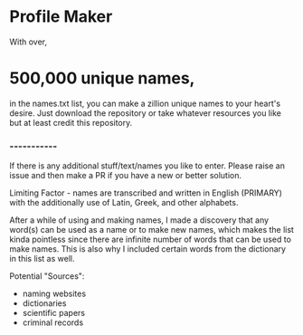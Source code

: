 # Profile Maker

With over, 
# 500,000 unique names,
in the names.txt list, you can make a zillion unique names to your heart's desire.
Just download the repository or take whatever resources you like but at least credit this repository.

### -----------

If there is any additional stuff/text/names you like to enter. Please raise an issue and then make a PR if you have a new or better solution.

Limiting Factor - names are transcribed and written in English (PRIMARY) with the additionally use of Latin, Greek, and other alphabets.

After a while of using and making names, I made a discovery that any word(s) can be used as a name or to make new names, which makes the list kinda pointless since there are infinite number of words that can be used to make names. This is also why I included certain words from the dictionary in this list as well.

Potential "Sources":
- naming websites
- dictionaries
- scientific papers
- criminal records